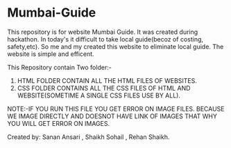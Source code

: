 # Mumbai-Guide
This repository is for website Mumbai Guide. It was created during hackathon.
In today's it difficult to take local guide(becoz of costing, safety,etc). 
So me and my created this website to eliminate local guide. The website is simple and efficent.

This Repository contain Two folder:-

1. HTML FOLDER CONTAIN ALL THE HTML FILES OF WEBSITES.
2. CSS FOLDER CONTAINS ALL THE CSS FILES OF HTML AND WEBSITE(SOMETIME A SINGLE CSS FILES USE BY ALL).

NOTE:-IF YOU RUN THIS FILE YOU GET ERROR ON IMAGE FILES. BECAUSE WE IMAGE DIRECTLY AND DOESNOT HAVE LINK OF IMAGES THAT WHY YOU WILL GET         ERROR ON IMAGES.

Created by: Sanan Ansari , Shaikh Sohail , Rehan Shaikh.
